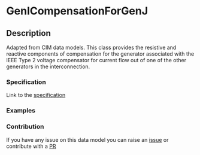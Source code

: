 # GenICompensationForGenJ

## Description 

Adapted from CIM data models. This class provides the resistive and reactive components of compensation for the generator associated with the IEEE Type 2 voltage compensator for current flow out of one of the other generators in the interconnection.
### Specification

Link to the [specification](https://smart-data-models.github.io/dataModel.EnergyCIM/GenICompensationForGenJ/doc/spec.md)
### Examples
### Contribution

 If you have any issue on this data model you can raise an [issue](https://github.com/smart-data-models/dataModel.EnergyCIM/issues)  or contribute with a [PR](https://github.com/smart-data-models/dataModel.EnergyCIM/pulls)